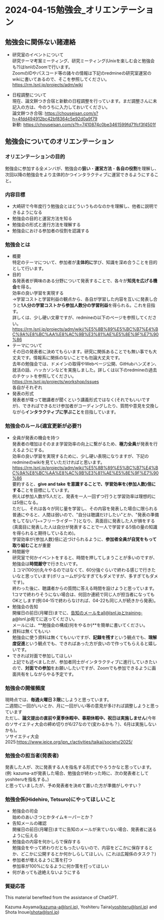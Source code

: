 # 2024-04-15勉強会_オリエンテーション
## 勉強会に関係ない諸連絡
- 研究室のイベントについて<br>
研究テーマ考案ミーティング、研究ミーティング(Unixを楽しむ会と勉強会も?)はlsnlのZoomで行います。<br>
ZoomのIDやパスコード等の諸々の情報は下記のredmineの研究室運営のwikiに書いてあるので、そこを参照してください。<br>
https://rm.lsnl.jp/projects/adm/wiki<br>

- 日程調整について<br>
現在、論文餅つき合宿と新歓の日程調整を行っています。まだ調整さんに未記入の方は、今のうちに入力しておいてください。<br>
論文餅つき合宿: https://chouseisan.com/s?h=4fdd494912bc42bf8364c5e92d0a9f79<br>
新歓: https://chouseisan.com/s?h=7410874c0be3461599fd71fcf3f4501f<br>

## 勉強会についてのオリエンテーション
### オリエンテーションの目的
勉強会に参加する全メンバが、勉強会の**狙い**・**運営方法**・**各自の役割**を理解し、次回以降の勉強会をより主体的かつインタラクティブに運営できるようにすること。
### 内容目標
- 大崎研で今年度行う勉強会とはどういうものなのかを理解し、他者に説明できるようになる
- 勉強会の目的と運営方法を知る
- 勉強会の形式と進行方法を理解する
- 勉強会における参加者の役割を認識する
### 勉強会とは
- 概要<br>
特定のテーマについて、参加者が**主体的に**学び、知識を深め合うことを目的として行います。<br>
- 目的<br>
各発表者が興味のある分野について発表することで、各々が**知見を広げる機会**を得る。<br>
効率の良い学習を実現する<br>
->学習コストと学習利益の観点から、各自が学習した内容を互いに発表し合うと**1人分の学習コストから参加人数分の学習利益**を得られる。これを目指す。<br>
詳しくは、少し硬い文章ですが、redmineの以下のページを参照してください。<br>
https://rm.lsnl.jp/projects/adm/wiki/%E5%8B%89%E5%BC%B7%E4%BC%9A%E8%BC%AA%E8%AC%9B%E3%81%AE%E5%8E%9F%E7%90%86<br>
- テーマについて<br>
その日の発表者に決めてもらいます。研究に関係あることでも無い事でも大丈夫です。情報系に関係のないことでも勿論大丈夫です。<br>
去年の勉強会では、ドメインの取得やWebページ公開、GitHubハンズオン、就活の話、ハッカソンなどを実施しました。詳しくは以下のredmineの過去のチケットを参照してください。<br>
https://rm.lsnl.jp/projects/workshop/issues<br>各自がそれぞれ
- 発表の形式<br>
発表者が喋って聴講者が聞くという講義形式ではなく(それでもいいですが)、できればできるだけ参加者がコーディングしたり、質問や意見を交換しながら**インタラクティブに学ぶこと**を目指しています。<br>
### 勉強会のルール(適宜更新が必要?)
- 全員が発表の機会を持つ<br>
 発表者の増加はそのまま学習効率の向上に繋がるため、**極力全員**が発表を行えるようにする。<br>
 効率の良い学習を実現するために、少し硬い表現になりますが、下記のredmineのwikiを見ていただければと思います。<br>
https://rm.lsnl.jp/projects/adm/wiki/%E5%8B%89%E5%BC%B7%E4%BC%9A%E8%BC%AA%E8%AC%9B%E3%81%AE%E5%8E%9F%E7%90%86<br>
要約すると、**give and take を意識することで、学習効率を{参加人数}倍にする**ことを目標にしています。<br>
例えば参加人数が5人だと、発表を一人一回ずつ行うと学習効率は理想的には5倍になる。<br>
ただし、それは各々が同じ量を学習し、その内容を発表した場合に限られる<br>
普通にやると、人間は弱いので、"自分は聴講だけしたい"とか、"発表の準備をしてない"(~=フリーライダー？)となり、真面目に発表した人が損をする(真面目に発表した人は自分が発表することで一人で学習する5倍の量の知識を得られると期待しているため)。<br>
学習効率が{参加人数}倍に近づけられるように、**参加者全員が自覚をもって取り組むこと**が重要<br>
- 時間厳守<br>
研究室で何かイベントをすると、時間を押してしまうことが多いのですが、勉強会は**時間厳守**で行きたいです。<br>
１コマ(100分)丸々やるのではなくて、60分強ぐらいで終わる感じで行きたいなと思っています(ボリュームが少なすぎてもダメですが、多すぎてもダメです)。<br>
終わった後に、聴講者からの質問に答える時間を設けようと思っています。<br>
1コマで終わりそうにない場合は、何回か連続で同じ人が担当者になってもOKとします(例:04-15で終わらなければ、04-22も同じ人が続きから発表)。<br>
- 勉強会の告知<br>
開催日の前日(月曜日)までに、告知のメールをall@lsnl.jpとtraining-a@lsnl.jp宛てに送ってください。<br>
メールには、**勉強会の構成(何をやるか)**を簡単に書いてください。<br>
- 資料は無くてもいい<br>
勉強会に使う資料は無くてもいいですが、**記録を残す**という観点でも、**理解度促進**という観点でも、できればあった方が良いので作ってもらえると嬉しいです。<br>
- できれば対面で参加してほしい<br>
上記でも述べましたが、参加者同士がインタラクティブに進行していきたいので、**対面での参加**をお願いしたいですが、Zoomでも参加できるように画面共有をしながらやる予定です。<br>
### 勉強会の開催頻度
現時点では、**毎週火曜日３限**にしようと思っています。<br>
二週間に一回がいいとか、月に一回がいい等の意見が多ければ調整しようと思っています<br>
ただし、**論文提出の直前や夏季休暇中、春期休暇中、祝日は実施しません**(今年のソサイエティ大会の締め切りが6/27なので(変わるかも？)、6月は実施しないかも)。<br>
ソサイエティ大会2025:https://www.ieice.org/jpn_r/activities/taikai/society/2025/
### 勉強会の担当者(発表者)
発表した人が、次に発表する人を指名する形式でやろうかなと思っています。(例: kazuma-aが発表した場合、勉強会が終わった時に、次の発表者としてyoshiteruを指名する。)<br>
と思っていましたが、予め発表者を決めて置いた方が準備がしやすい？<br>
### 勉強会係(Hidehiro, Tetsuro)にやってほしいこと
- 勉強会の司会<br>
始めのあいさつとかタイムキーパーとか？<br>
- 告知メールの確認<br>
開催日の前日(月曜日)までに告知のメールが来ていない場合、発表者に送るように伝える<br>
- 勉強会の内容を何かしらで保存する<br>
勉強会をやって終わりだともったいないので、内容をどこかに保存するとか、どこかに公開するとか何かしらしてほしい。(これは広報係のタスク？)<br>
- 参加者が増えるように策を打つ<br>
参加率が100%になるように何か策を打ってほしい<br>
- 何があっても途絶えないようにする<br>

### 質疑応答

This material benefited from the assistance of ChatGPT.

Kazuma Aoyama(kazuma-a@lsnl.jp), Yoshiteru Taira(yoshiteru@lsnl.jp) and Shota Inoue(shota@lsnl.jp)